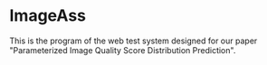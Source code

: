 # ImageAss
This is the program of the web test system designed for our paper "Parameterized Image Quality Score Distribution
Prediction".
